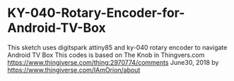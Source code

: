 # KY-040-Rotary-Encoder-for-Android-TV-Box
This sketch uses digitspark attiny85 and ky-040 rotary encoder to navigate Android TV Box
This codes is based on The Knob in Thingvers.com https://www.thingiverse.com/thing:2970774/comments June30, 2018 by https://www.thingiverse.com/IAmOrion/about
